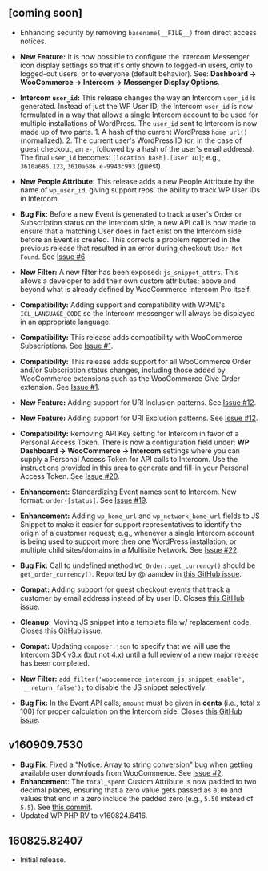 ## [coming soon]

- Enhancing security by removing `basename(__FILE__)` from direct access notices.

- **New Feature:** It is now possible to configure the Intercom Messenger icon display settings so that it's only shown to logged-in users, only to logged-out users, or to everyone (default behavior). See: **Dashboard → WooCommerce → Intercom → Messenger Display Options**.

- **Intercom `user_id`:** This release changes the way an Intercom `user_id` is generated. Instead of just the WP User ID, the Intercom `user_id` is now formulated in a way that allows a single Intercom account to be used for multiple installations of WordPress. The `user_id` sent to Intercom is now made up of two parts. 1. A hash of the current WordPress `home_url()` (normalized). 2. The current user's WordPress ID (or, in the case of guest checkout, an `e-`, followed by a hash of the user's email address). The final `user_id` becomes: `[location hash].[user ID]`; e.g., `3610a686.123`, `3610a686.e-9943c993` (guest).

- **New People Attribute:** This release adds a new People Attribute by the name of `wp_user_id`, giving support reps. the ability to track WP User IDs in Intercom.

- **Bug Fix:** Before a new Event is generated to track a user's Order or Subscription status on the Intercom side, a new API call is now made to ensure that a matching User does in fact exist on the Intercom side before an Event is created. This corrects a problem reported in the previous release that resulted in an error during checkout: `User Not Found`. See [Issue #6](https://github.com/websharks/woocommerce-intercom-pro/issues/6#issuecomment-263278631)

- **New Filter:** A new filter has been exposed: `js_snippet_attrs`. This allows a developer to add their own custom attributes; above and beyond what is already defined by WooCommerce Intercom Pro itself.

- **Compatibility:** Adding support and compatibility with WPML's `ICL_LANGUAGE_CODE` so the Intercom messenger will always be displayed in an appropriate language.

- **Compatibility:** This release adds compatibility with WooCommerce Subscriptions. See [Issue #1](https://github.com/websharks/woocommerce-intercom-pro/issues/1).

- **Compatibility:** This release adds support for all WooCommerce Order and/or Subscription status changes, including those added by WooCommerce extensions such as the WooCommerce Give Order extension. See [Issue #1](https://github.com/websharks/woocommerce-intercom-pro/issues/1).

- **New Feature:** Adding support for URI Inclusion patterns. See [Issue #12](https://github.com/websharks/woocommerce-intercom-pro/issues/12).

- **New Feature:** Adding support for URI Exclusion patterns. See [Issue #12](https://github.com/websharks/woocommerce-intercom-pro/issues/12).

- **Compatibility:** Removing API Key setting for Intercom in favor of a Personal Access Token. There is now a configuration field under: **WP Dashboard → WooCommerce → Intercom** settings where you can supply a Personal Access Token for API calls to Intercom. Use the instructions provided in this area to generate and fill-in your Personal Access Token. See [Issue #20](https://github.com/websharks/woocommerce-intercom-pro/issues/20).

- **Enhancement:** Standardizing Event names sent to Intercom. New format: `order-[status]`. See [Issue #19](https://github.com/websharks/woocommerce-intercom-pro/issues/19).

- **Enhancement:** Adding `wp_home_url` and `wp_network_home_url` fields to JS Snippet to make it easier for support representatives to identify the origin of a customer request; e.g., whenever a single Intercom account is being used to support more then one WordPress installation, or multiple child sites/domains in a Multisite Network. See [Issue #22](https://github.com/websharks/woocommerce-intercom-pro/issues/22).

- **Bug Fix:** Call to undefined method `WC_Order::get_currency()` should be `get_order_currency()`. Reported by @raamdev in [this GitHub issue](https://github.com/websharks/woocommerce-intercom-pro/issues/4).

- **Compat:** Adding support for guest checkout events that track a customer by email address instead of by user ID. Closes [this GitHub issue](https://github.com/websharks/woocommerce-intercom-pro/issues/6).

- **Cleanup:** Moving JS snippet into a template file w/ replacement code. Closes [this GitHub issue](https://github.com/websharks/woocommerce-intercom-pro/issues/8).

- **Compat:** Updating `composer.json` to specify that we will use the Intercom SDK v3.x (but not 4.x) until a full review of a new major release has been completed.

- **New Filter:** `add_filter('woocommerce_intercom_js_snippet_enable', '__return_false');` to disable the JS snippet selectively.

- **Bug Fix:** In the Event API calls, `amount` must be given in **cents** (i.e., total x 100) for proper calculation on the Intercom side. Closes [this GitHub issue](https://github.com/websharks/woocommerce-intercom-pro/issues/17).

## v160909.7530

- **Bug Fix**: Fixed a "Notice: Array to string conversion" bug when getting available user downloads from WooCommerce. See [Issue #2](https://github.com/websharks/woocommerce-intercom-pro/issues/2).
- **Enhancement**: The `total_spent` Custom Attribute is now padded to two decimal places, ensuring that a zero value gets passed as `0.00` and values that end in a zero include the padded zero (e.g., `5.50` instead of `5.5`). See [this commit](https://github.com/websharks/woocommerce-intercom-pro/commit/86f8ac436b7f69dab348ab3a0b502284dfd3d121).
- Updated WP PHP RV to v160824.6416.

## 160825.82407

- Initial release.

